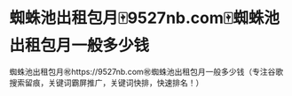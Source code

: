 # 蜘蛛池出租包月🀄️9527nb.com🀄️蜘蛛池出租包月一般多少钱

蜘蛛池出租包月㊗️https://9527nb.com㊗️蜘蛛池出租包月一般多少钱（专注谷歌搜索留痕，关键词霸屏推广，关键词快排，快速排名！）